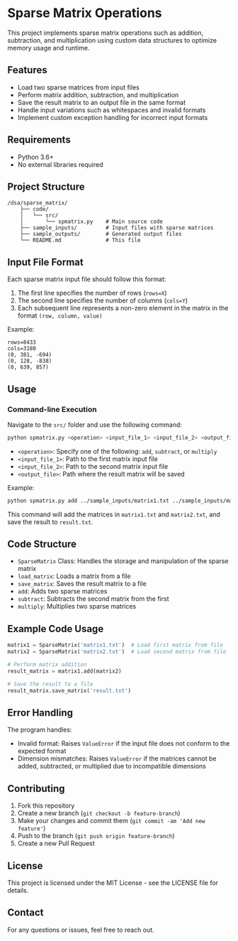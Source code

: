 # Sparse Matrix Operations

This project implements sparse matrix operations such as addition, subtraction, and multiplication using custom data structures to optimize memory usage and runtime.

## Features

- Load two sparse matrices from input files
- Perform matrix addition, subtraction, and multiplication
- Save the result matrix to an output file in the same format
- Handle input variations such as whitespaces and invalid formats
- Implement custom exception handling for incorrect input formats

## Requirements

- Python 3.6+
- No external libraries required

## Project Structure

```
/dsa/sparse_matrix/
    ├── code/
    │   └── src/
    │       └── spmatrix.py    # Main source code
    ├── sample_inputs/         # Input files with sparse matrices
    ├── sample_outputs/        # Generated output files
    └── README.md              # This file
```

## Input File Format

Each sparse matrix input file should follow this format:

1. The first line specifies the number of rows (`rows=X`)
2. The second line specifies the number of columns (`cols=Y`)
3. Each subsequent line represents a non-zero element in the matrix in the format `(row, column, value)`

Example:

```
rows=8433
cols=3180
(0, 381, -694)
(0, 128, -838)
(0, 639, 857)
```

## Usage

### Command-line Execution

Navigate to the `src/` folder and use the following command:

```bash
python spmatrix.py <operation> <input_file_1> <input_file_2> <output_file>
```

- `<operation>`: Specify one of the following: `add`, `subtract`, or `multiply`
- `<input_file_1>`: Path to the first matrix input file
- `<input_file_2>`: Path to the second matrix input file
- `<output_file>`: Path where the result matrix will be saved

Example:

```bash
python spmatrix.py add ../sample_inputs/matrix1.txt ../sample_inputs/matrix2.txt ../sample_outputs/result.txt
```

This command will add the matrices in `matrix1.txt` and `matrix2.txt`, and save the result to `result.txt`.

## Code Structure

- `SparseMatrix` Class: Handles the storage and manipulation of the sparse matrix
- `load_matrix`: Loads a matrix from a file
- `save_matrix`: Saves the result matrix to a file
- `add`: Adds two sparse matrices
- `subtract`: Subtracts the second matrix from the first
- `multiply`: Multiplies two sparse matrices

## Example Code Usage

```python
matrix1 = SparseMatrix('matrix1.txt')  # Load first matrix from file
matrix2 = SparseMatrix('matrix2.txt')  # Load second matrix from file

# Perform matrix addition
result_matrix = matrix1.add(matrix2)

# Save the result to a file
result_matrix.save_matrix('result.txt')
```

## Error Handling

The program handles:

- Invalid format: Raises `ValueError` if the input file does not conform to the expected format
- Dimension mismatches: Raises `ValueError` if the matrices cannot be added, subtracted, or multiplied due to incompatible dimensions


## Contributing

1. Fork this repository
2. Create a new branch (`git checkout -b feature-branch`)
3. Make your changes and commit them (`git commit -am 'Add new feature'`)
4. Push to the branch (`git push origin feature-branch`)
5. Create a new Pull Request

## License

This project is licensed under the MIT License - see the LICENSE file for details.

## Contact

For any questions or issues, feel free to reach out.
